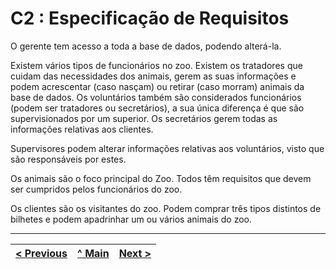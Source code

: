 # C2 : Especificação de Requisitos
O gerente tem acesso a toda a base de dados, podendo alterá-la.

Existem vários tipos de funcionários no zoo. Existem os tratadores que cuidam das necessidades dos animais, gerem as suas informações e podem acrescentar (caso nasçam) ou retirar (caso morram) animais da base de dados. Os voluntários também são considerados funcionários (podem ser tratadores ou secretários), a sua única diferença é que são supervisionados por um superior. Os secretários gerem todas as informações relativas aos clientes. 

Supervisores podem alterar informações relativas aos voluntários, visto que são responsáveis por estes.

Os animais são o foco principal do Zoo. Todos têm requisitos que devem ser cumpridos pelos funcionários do zoo.

Os clientes são os visitantes do zoo. Podem comprar três tipos distintos de bilhetes e podem apadrinhar um ou vários animais do zoo.


---
[< Previous](rei01.md) | [^ Main](https://github.com/PaulaMmmm/-tcm22-sibd-g04/tree/main) | [Next >](rei03.md)
:--- | :---: | ---: 
